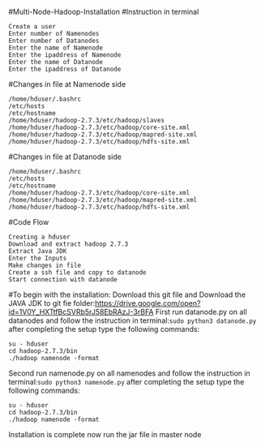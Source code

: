#Multi-Node-Hadoop-Installation
#Instruction in terminal
```
Create a user
Enter number of Namenodes
Enter number of Datanodes
Enter the name of Namenode
Enter the ipaddress of Namenode
Enter the name of Datanode
Enter the ipaddress of Datanode
```
#Changes in file at Namenode side
```
/home/hduser/.bashrc
/etc/hosts
/etc/hostname
/home/hduser/hadoop-2.7.3/etc/hadoop/slaves
/home/hduser/hadoop-2.7.3/etc/hadoop/core-site.xml
/home/hduser/hadoop-2.7.3/etc/hadoop/mapred-site.xml
/home/hduser/hadoop-2.7.3/etc/hadoop/hdfs-site.xml
```
#Changes in file at Datanode side
```
/home/hduser/.bashrc
/etc/hosts
/etc/hostname
/home/hduser/hadoop-2.7.3/etc/hadoop/core-site.xml
/home/hduser/hadoop-2.7.3/etc/hadoop/mapred-site.xml
/home/hduser/hadoop-2.7.3/etc/hadoop/hdfs-site.xml
```
#Code Flow
```
Creating a hduser
Download and extract hadoop 2.7.3
Extract Java JDK
Enter the Inputs
Make changes in file
Create a ssh file and copy to datanode
Start connection with datanode
```
#To begin with the installation: Download this git file and Download the JAVA JDK to git fie folder:https://drive.google.com/open?id=1V0Y_HXTtfBcSVRb5rJ58EbRAzJ-3rBFA
First run datanode.py on all datanodes and follow the instruction in terminal:```sudo python3 datanode.py```
after completing the setup type the following commands:
```
su - hduser
cd hadoop-2.7.3/bin
./hadoop namenode -format
```
Second run namenode.py on all namenodes and follow the instruction in terminal:```sudo python3 namenode.py```
after completing the setup type the following commands:
```
su - hduser
cd hadoop-2.7.3/bin
./hadoop namenode -format
```
Installation is complete now run the jar file in master node
